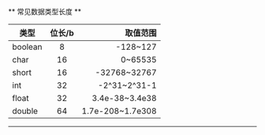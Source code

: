 ** 常见数据类型长度 **

| 类型 | 位长/b | 取值范围 |
| ----- | :---:| ---------------: |
| boolean | 8 | -128~127 |
| char | 16  | 0~65535  |
| short  | 16  | -32768~32767  |
| int  | 32  | -2^31~2^31-1  |
| float  | 32  | 3.4e-38~3.4e38  |
| double  | 64  | 1.7e-208~1.7e308  |
***
